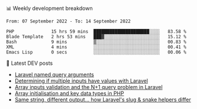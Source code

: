 📊 Weekly development breakdown
<!--START_SECTION:waka-->

```text
From: 07 September 2022 - To: 14 September 2022

PHP              15 hrs 59 mins  █████████████████████░░░░   83.58 %
Blade Template   2 hrs 53 mins   ███▓░░░░░░░░░░░░░░░░░░░░░   15.12 %
Bash             9 mins          ▒░░░░░░░░░░░░░░░░░░░░░░░░   00.83 %
XML              4 mins          ░░░░░░░░░░░░░░░░░░░░░░░░░   00.41 %
Emacs Lisp       0 secs          ░░░░░░░░░░░░░░░░░░░░░░░░░   00.06 %
```

<!--END_SECTION:waka-->

📕 Latest DEV posts
<!-- BLOG-POST-LIST:START -->
- [Laravel named query arguments](https://dev.to/michaelvickersuk/laravel-named-query-arguments-28kd)
- [Determining if multiple inputs have values with Laravel](https://dev.to/michaelvickersuk/determining-if-multiple-inputs-have-values-with-laravel-km6)
- [Array inputs validation and the N+1 query problem in Laravel](https://dev.to/michaelvickersuk/array-inputs-validation-and-the-n1-query-problem-in-laravel-2agb)
- [Array initialisation and key data types in PHP](https://dev.to/michaelvickersuk/array-initialisation-and-key-data-types-in-php-1e5b)
- [Same string, different output... how Laravel&#39;s slug &amp; snake helpers differ](https://dev.to/michaelvickersuk/same-string-different-output-how-laravels-slug-snake-helpers-differ-1ccj)
<!-- BLOG-POST-LIST:END -->
